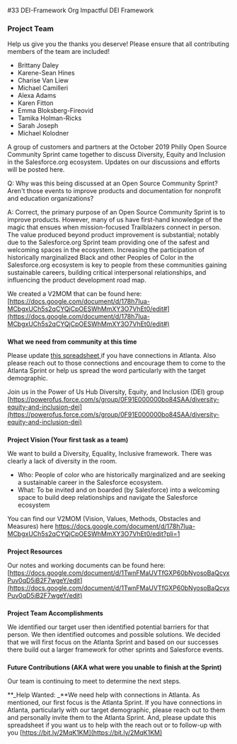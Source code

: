 #33 DEI-Framework
Org Impactful DEI Framework



### **Project Team**

Help us give you the thanks you deserve! Please ensure that all contributing members of the team are included!



*   Brittany Daley
*   Karene-Sean Hines
*   Charise Van Liew
*   Michael Camilleri
*   Alexa Adams
*   Karen Fitton
*   Emma Bloksberg-Fireovid
*   Tamika Holman-Ricks
*   Sarah Joseph
*   Michael Kolodner

A group of customers and partners at the October 2019 Philly Open Source Community Sprint came together to discuss Diversity, Equity and Inclusion in the Salesforce.org ecosystem. Updates on our discussions and efforts will be posted here.

Q: Why was this being discussed at an Open Source Community Sprint? Aren't those events to improve products and documentation for nonprofit and education organizations?

A: Correct, the primary purpose of an Open Source Community Sprint is to improve products. However, many of us have first-hand knowledge of the magic that ensues when mission-focused Trailblazers connect in person. The value produced beyond product improvement is substantial; notably due to the Salesforce.org Sprint team providing one of the safest and welcoming spaces in the ecosystem. Increasing the participation of historically marginalized Black and other Peoples of Color in the Salesforce.org ecosystem is key to people from these communities gaining sustainable careers, building critical interpersonal relationships, and influencing the product development road map.

We created a V2MOM that can be found here: [https://docs.google.com/document/d/178h7Iua-MCbgxUCh5s2qCYQjCpOESWhMmXY3O7VhEt0/edit#](https://docs.google.com/document/d/178h7Iua-MCbgxUCh5s2qCYQjCpOESWhMmXY3O7VhEt0/edit#)


### 
**What we need from community at this time**

Please update [this spreadsheet ](https://bit.ly/2MqK1KM)if you have connections in Atlanta. Also please reach out to those connections and encourage them to come to the Atlanta Sprint or help us spread the word particularly with the target demographic.

Join us in the Power of Us Hub Diversity, Equity, and Inclusion (DEI) group [https://powerofus.force.com/s/group/0F91E000000bo84SAA/diversity-equity-and-inclusion-dei](https://powerofus.force.com/s/group/0F91E000000bo84SAA/diversity-equity-and-inclusion-dei)


### 
**Project Vision (Your first task as a team)**

We want to build a Diversity, Equality, Inclusive framework. There was clearly a lack of diversity in the room.



*   Who: People of color who are historically marginalized and are seeking a sustainable career in the Salesforce ecosystem.
*   What: To be invited and on boarded (by Salesforce) into a welcoming space to build deep relationships and navigate the Salesforce ecosystem

You can find our V2MOM (Vision, Values, Methods, Obstacles and Measures) here https://docs.google.com/document/d/178h7Iua-MCbgxUCh5s2qCYQjCpOESWhMmXY3O7VhEt0/edit?pli=1

### 
**Project Resources**


Our notes and working documents can be found here: [https://docs.google.com/document/d/1TwnFMaUVTfGXP60bNyosoBaQcyxPuv0qD5iB2F7wgeY/edit](https://docs.google.com/document/d/1TwnFMaUVTfGXP60bNyosoBaQcyxPuv0qD5iB2F7wgeY/edit)


### 
**Project Team Accomplishments**

We identified our target user then identified potential barriers for that person. We then identified outcomes and possible solutions. We decided that we will first focus on the Atlanta Sprint and based on our successes there build out a larger framework for other sprints and Salesforce events.


### 
**Future Contributions (AKA what were you unable to finish at the Sprint)**

Our team is continuing to meet to determine the next steps.

**_Help Wanted: _**We need help with connections in Atlanta. As mentioned, our first focus is the Atlanta Sprint. If you have connections in Atlanta, particularly with our target demographic, please reach out to them and personally invite them to the Atlanta Sprint. And, please update this spreadsheet if you want us to help with the reach out or to follow-up with you  [https://bit.ly/2MqK1KM](https://bit.ly/2MqK1KM) 



